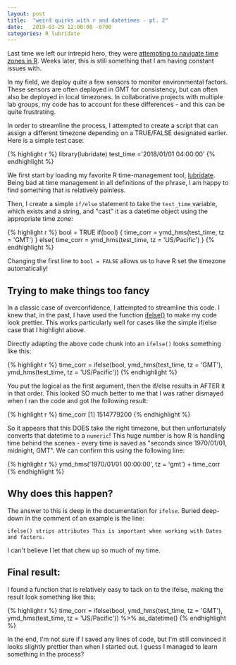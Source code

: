 ```yaml
---
layout: post
title:  "weird quirks with r and datetimes - pt. 2"
date:   2019-03-29 12:00:00 -0700
categories: R lubridate
---
```


Last time we left our intrepid hero, they were [attempting to navigate time zones in R](http://umi.science/r/lubridate/2019/03/18/datetimesInR/). Weeks later, this is still something that I am having constant issues with.

In my field, we deploy quite a few sensors to monitor environmental factors. These sensors are often deployed in GMT for consistency, but can often also be deployed in local timezones. In collaborative projects with multiple lab groups, my code has to account for these differences - and this can be quite frustrating.

In order to streamline the process, I attempted to create a script that can assign a different timezone depending on a TRUE/FALSE designated earlier. Here is a simple test case:

{% highlight r %}
library(lubridate)
test_time ='2018/01/01 04:00:00'
{% endhighlight %}

We first start by loading my favorite R time-management tool, [lubridate](https://lubridate.tidyverse.org/). Being bad at time management in all definitions of the phrase, I am happy to find something that is relatively painless.

Then, I create a simple `if/else` statement to take the `test_time` variable, which exists and a string, and "cast" it as a datetime object using the appropriate time zone:


{% highlight r %}
bool = TRUE
if(bool)
{
  time_corr = ymd_hms(test_time, tz = 'GMT')
} else{
  time_corr = ymd_hms(test_time, tz = 'US/Pacific')
}
{% endhighlight %}

Changing the first line to `bool = FALSE` allows us to have R set the timezone automatically!

## Trying to make things too fancy  

In a classic case of overconfidence, I attempted to streamline this code. I knew that, in the past, I have used the function [ifelse()](https://www.rdocumentation.org/packages/base/versions/3.5.3/topics/ifelse) to make my code look prettier. This works particularly well for cases like the simple if/else case that I highlight above.

Directly adapting the above code chunk into an `ifelse()` looks something like this:

{% highlight r %}
time_corr = ifelse(bool,
                   ymd_hms(test_time, tz = 'GMT'),
                   ymd_hms(test_time, tz = 'US/Pacific'))
{% endhighlight %}

You put the logical as the first argument, then the if/else results in AFTER it in that order. This looked SO much better to me that I was rather dismayed when I ran the code and got the following result:

{% highlight r %}
 time_corr
[1] 1514779200
{% endhighlight %}

So it appears that this DOES take the right timezone, but then unfortunately converts that datetime to a `numeric`! This huge number is how R is handling time behind the scenes - every time is saved as "seconds since 1970/01/01, midnight, GMT". We can confirm this using the following line:

{% highlight r %}
ymd_hms('1970/01/01 00:00:00', tz = 'gmt') + time_corr
{% endhighlight %}

## Why does this happen?

The answer to this is deep in the documentation for `ifelse`. Buried deep-down in the comment of an example is the line:

`ifelse() strips attributes This is important when working with Dates and factors.`

I can't believe I let that chew up so much of my time.

## Final result:

I found a function that is relatively easy to tack on to the ifelse, making the result look something like this:

{% highlight r %}
time_corr = ifelse(bool,
                   ymd_hms(test_time, tz = 'GMT'),
                   ymd_hms(test_time, tz = 'US/Pacific')) %>%
  as_datetime()
{% endhighlight %}

In the end, I'm not sure if I saved any lines of code, but I'm still convinced it looks slightly prettier than when I started out. I guess I managed to learn something in the process? 
